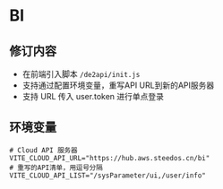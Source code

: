 # BI

## 修订内容

- 在前端引入脚本 `/de2api/init.js`
- 支持通过配置环境变量，重写API URL到新的API服务器
- 支持 URL 传入 user.token 进行单点登录

## 环境变量

```shell
# Cloud API 服务器
VITE_CLOUD_API_URL="https://hub.aws.steedos.cn/bi"
# 重写的API清单，用逗号分隔
VITE_CLOUD_API_LIST="/sysParameter/ui,/user/info"
```